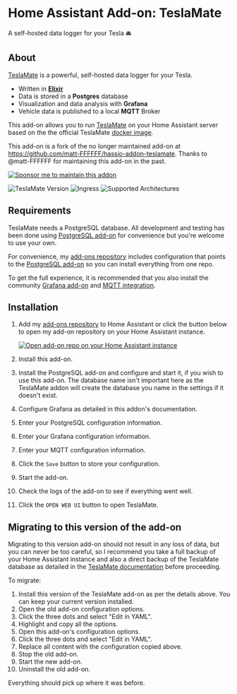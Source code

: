 # Home Assistant Add-on: TeslaMate

A self-hosted data logger for your Tesla 🚘

## About

[TeslaMate][teslamate] is a powerful, self-hosted data logger for your Tesla.

- Written in **[Elixir][elixir]**
- Data is stored in a **Postgres** database
- Visualization and data analysis with **Grafana**
- Vehicle data is published to a local **MQTT** Broker

This add-on allows you to run [TeslaMate][teslamate] on your Home Assistant server based on the the official TeslaMate [docker image][docker].

This add-on is a fork of the no longer maintained add-on at <https://github.com/matt-FFFFFF/hassio-addon-teslamate>.
Thanks to @matt-FFFFFF for maintaining this add-on in the past.

[![Sponsor me to maintain this addon][sponsor-badge]](https://github.com/sponsors/lildude)

![TeslaMate Version][teslamate-version]
![Ingress][ingres-badge]
![Supported Architectures][archs]

## Requirements

TeslaMate needs a PostgreSQL database.
All development and testing has been done using [PostgreSQL add-on][postgres] for convenience but you're welcome to use your own.

For convenience, my [add-ons repository][addons-repo] includes configuration that points to the [PostgreSQL add-on][postgres] so you can install everything from one repo.

To get the full experience, it is recommended that you also install the community [Grafana add-on][grafana-addon] and [MQTT integration][mqtt].

## Installation

1. Add my [add-ons repository][addons-repo] to Home Assistant or click the button below to open my add-on repository on your Home Assistant instance.

   [![Open add-on repo on your Home Assistant instance][repo-btn]][addon]

1. Install this add-on.
1. Install the PostgreSQL add-on and configure and start it, if you wish to use this add-on. The database name isn't important here as the TeslaMate addon will create the database you name in the settings if it doesn't exist.
1. Configure Grafana as detailed in this addon's documentation.
1. Enter your PostgreSQL configuration information.
1. Enter your Grafana configuration information.
1. Enter your MQTT configuration information.
1. Click the `Save` button to store your configuration.
1. Start the add-on.
1. Check the logs of the add-on to see if everything went well.
1. Click the `OPEN WEB UI` button to open TeslaMate.

## Migrating to this version of the add-on

Migrating to this version add-on should not result in any loss of data, but you can never be too careful, so I recommend you take a full backup of your Home Assistant instance and also a direct backup of the TeslaMate database as detailed in the [TeslaMate documentation][teslamate-backup] before proceeding.

To migrate:

1. Install this version of the TeslaMate add-on as per the details above. You can keep your current version installed.
1. Open the old add-on configuration options.
1. Click the three dots and select "Edit in YAML".
1. Highlight and copy all the options.
1. Open this add-on's configuration options.
1. Click the three dots and select "Edit in YAML".
1. Replace all content with the configuration copied above.
1. Stop the old add-on.
1. Start the new add-on.
1. Uninstall the old add-on.

Everything should pick up where it was before.

[addon]: https://my.home-assistant.io/redirect/supervisor_add_addon_repository/?repository_url=https%3A%2F%2Fgithub.com%2Flildude%2Fha-addons
[addons-repo]: https://github.com/lildude/ha-addons
[archs]: https://img.shields.io/badge/dynamic/json?color=green&label=Arch&query=%24.arch&url=https%3A%2F%2Fraw.githubusercontent.com%2Flildude%2Fha-addon-teslamate%2Fmain%2Fconfig.json
[docker]: https://hub.docker.com/r/teslamate/teslamate
[elixir]: https://elixir-lang.org/
[grafana-addon]: https://github.com/hassio-addons/addon-grafana
[ingres-badge]: https://img.shields.io/badge/dynamic/json?label=Ingress&query=%24.ingress&url=https%3A%2F%2Fraw.githubusercontent.com%2Flildude%2Fha-addon-teslamate%2Fmain%2Fconfig.json
[mqtt]: https://www.home-assistant.io/integrations/mqtt
[postgres]: https://github.com/matt-FFFFFF/hassio-addon-postgres
[repo-btn]: https://my.home-assistant.io/badges/supervisor_add_addon_repository.svg
[sponsor-badge]: https://img.shields.io/badge/Sponsor_Me-%E2%9D%A4-ec6cb9?logo=GitHub
[teslamate-backup]: https://docs.teslamate.org/docs/maintenance/backup_restore
[teslamate-version]: https://img.shields.io/badge/dynamic/json?label=TeslaMate%20Version&url=https%3A%2F%2Fraw.githubusercontent.com%2Flildude%2Fha-addon-teslamate%2Fmain%2Fbuild.json&query=%24.args.teslamate_version
[teslamate]: https://github.com/teslamate-org/teslamate/
